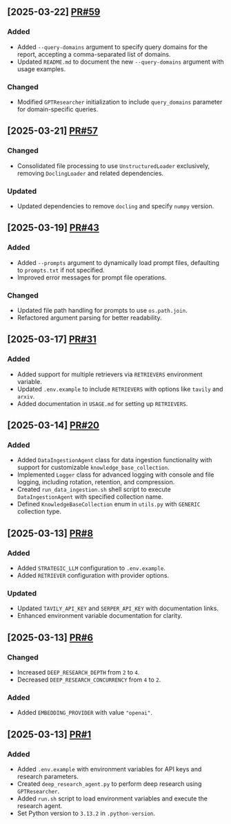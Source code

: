 ## [2025-03-22] [PR#59](https://github.com/KennyDizi/DRA/pull/59)

### Added
- Added `--query-domains` argument to specify query domains for the report, accepting a comma-separated list of domains.
- Updated `README.md` to document the new `--query-domains` argument with usage examples.

### Changed
- Modified `GPTResearcher` initialization to include `query_domains` parameter for domain-specific queries.

## [2025-03-21] [PR#57](https://github.com/KennyDizi/DRA/pull/57)

### Changed
- Consolidated file processing to use `UnstructuredLoader` exclusively, removing `DoclingLoader` and related dependencies.

### Updated
- Updated dependencies to remove `docling` and specify `numpy` version.

## [2025-03-19] [PR#43](https://github.com/KennyDizi/DRA/pull/43)

### Added
- Added `--prompts` argument to dynamically load prompt files, defaulting to `prompts.txt` if not specified.
- Improved error messages for prompt file operations.

### Changed
- Updated file path handling for prompts to use `os.path.join`.
- Refactored argument parsing for better readability.

## [2025-03-17] [PR#31](https://github.com/KennyDizi/DRA/pull/31)

### Added
- Added support for multiple retrievers via `RETRIEVERS` environment variable.
- Updated `.env.example` to include `RETRIEVERS` with options like `tavily` and `arxiv`.
- Added documentation in `USAGE.md` for setting up `RETRIEVERS`.

## [2025-03-14] [PR#20](https://github.com/KennyDizi/DRA/pull/20)

### Added
- Added `DataIngestionAgent` class for data ingestion functionality with support for customizable `knowledge_base_collection`.
- Implemented `Logger` class for advanced logging with console and file logging, including rotation, retention, and compression.
- Created `run_data_ingestion.sh` shell script to execute `DataIngestionAgent` with specified collection name.
- Defined `KnowledgeBaseCollection` enum in `utils.py` with `GENERIC` collection type.

## [2025-03-13] [PR#8](https://github.com/KennyDizi/DRA/pull/8)

### Added
- Added `STRATEGIC_LLM` configuration to `.env.example`.
- Added `RETRIEVER` configuration with provider options.

### Updated
- Updated `TAVILY_API_KEY` and `SERPER_API_KEY` with documentation links.
- Enhanced environment variable documentation for clarity.

## [2025-03-13] [PR#6](https://github.com/KennyDizi/DRA/pull/6)

### Changed
- Increased `DEEP_RESEARCH_DEPTH` from `2` to `4`.
- Decreased `DEEP_RESEARCH_CONCURRENCY` from `4` to `2`.

### Added
- Added `EMBEDDING_PROVIDER` with value `"openai"`.

## [2025-03-13] [PR#1](https://github.com/KennyDizi/DRA/pull/1)

### Added
- Added `.env.example` with environment variables for API keys and research parameters.
- Created `deep_research_agent.py` to perform deep research using `GPTResearcher`.
- Added `run.sh` script to load environment variables and execute the research agent.
- Set Python version to `3.13.2` in `.python-version`.